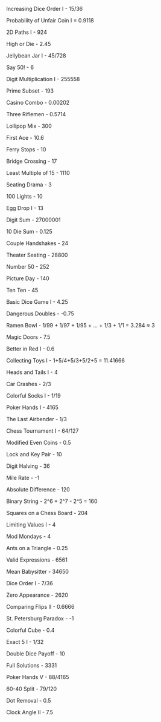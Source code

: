 Increasing Dice Order I - 15/36

Probability of Unfair Coin I = 0.9118

2D Paths I - 924

High or Die - 2.45

Jellybean Jar I - 45/728

Say 50! - 6

Digit Multiplication I - 255558

Prime Subset - 193

Casino Combo - 0.00202

Three Riflemen - 0.5714

Lollipop Mix - 300

First Ace - 10.6

Ferry Stops - 10

Bridge Crossing - 17

Least Multiple of 15 - 1110

Seating Drama - 3

100 Lights - 10

Egg Drop I - 13

Digit Sum - 27000001

10 Die Sum - 0.125

Couple Handshakes - 24

Theater Seating - 28800

Number 50 - 252

Picture Day - 140

Ten Ten - 45

Basic Dice Game I - 4.25

Dangerous Doubles - -0.75

Ramen Bowl - 1/99 + 1/97 + 1/95 + ... + 1/3 + 1/1 = 3.284 ≈ 3

Magic Doors - 7.5

Better in Red I - 0.6

Collecting Toys I - 1+5/4+5/3+5/2+5 = 11.41666

Heads and Tails I - 4

Car Crashes - 2/3

Colorful Socks I - 1/19

Poker Hands I - 4165

The Last Airbender - 1/3

Chess Tournament I - 64/127

Modified Even Coins - 0.5

Lock and Key Pair - 10

Digit Halving - 36

Mile Rate - -1

Absolute Difference - 120

Binary String - 2^6 + 2^7 - 2^5 = 160

Squares on a Chess Board - 204

Limiting Values I - 4

Mod Mondays - 4

Ants on a Triangle - 0.25

Valid Expressions - 6561

Mean Babysitter - 34650

Dice Order I - 7/36

Zero Appearance - 2620

Comparing Flips II - 0.6666

St. Petersburg Paradox - -1

Colorful Cube - 0.4

Exact 5 I - 1/32

Double Dice Payoff - 10

Full Solutions - 3331

Poker Hands V - 88/4165

60-40 Split - 79/120

Dot Removal - 0.5

Clock Angle II - 7.5

























